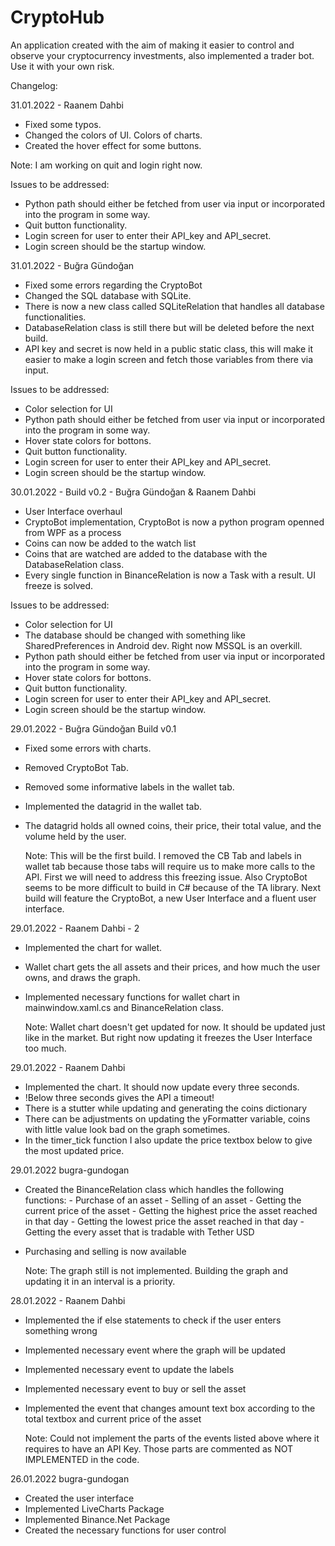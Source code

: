# CryptoHub
An application created with the aim of making it easier to control and observe your cryptocurrency investments, also implemented a trader bot. Use it with your own risk.

Changelog:

31.01.2022 - Raanem Dahbi

  - Fixed some typos.
  - Changed the colors of UI. Colors of charts.
  - Created the hover effect for some buttons.
  
  Note: I am working on quit and login right now.

  Issues to be addressed:
  - Python path should either be fetched from user via input or incorporated into the program in some way.
  - Quit button functionality.
  - Login screen for user to enter their API_key and API_secret.
  - Login screen should be the startup window.



31.01.2022 - Buğra Gündoğan

  - Fixed some errors regarding the CryptoBot
  - Changed the SQL database with SQLite.
  - There is now a new class called SQLiteRelation that handles all database functionalities.
  - DatabaseRelation class is still there but will be deleted before the next build.
  - API key and secret is now held in a public static class, this will make it easier to make a login screen and fetch those variables from there via input.

  Issues to be addressed:
  - Color selection for UI
  - Python path should either be fetched from user via input or incorporated into the program in some way.
  - Hover state colors for bottons.
  - Quit button functionality.
  - Login screen for user to enter their API_key and API_secret.
  - Login screen should be the startup window.


30.01.2022 - Build v0.2 - Buğra Gündoğan & Raanem Dahbi

  - User Interface overhaul
  - CryptoBot implementation, CryptoBot is now a python program openned from WPF as a process
  - Coins can now be added to the watch list
  - Coins that are watched are added to the database with the DatabaseRelation class.
  - Every single function in BinanceRelation is now a Task with a result. UI freeze is solved.

  Issues to be addressed:
  - Color selection for UI
  - The database should be changed with something like SharedPreferences in Android dev. Right now MSSQL is an overkill.
  - Python path should either be fetched from user via input or incorporated into the program in some way.
  - Hover state colors for bottons.
  - Quit button functionality.
  - Login screen for user to enter their API_key and API_secret.
  - Login screen should be the startup window.



29.01.2022 - Buğra Gündoğan Build v0.1

- Fixed some errors with charts.
- Removed CryptoBot Tab.
- Removed some informative labels in the wallet tab.
- Implemented the datagrid in the wallet tab.
- The datagrid holds all owned coins, their price, their total value, and the volume held by the user.

  Note: This will be the first build. I removed the CB Tab and labels in wallet tab because those tabs will require us to make more calls to the API. First we will need to address this freezing issue. Also CryptoBot seems to be more difficult to build in C# because of the TA library. Next build will feature the CryptoBot, a new User Interface and a fluent user interface.


29.01.2022 - Raanem Dahbi - 2

- Implemented the chart for wallet.
- Wallet chart gets the all assets and their prices, and how much the user owns, and draws the graph.
- Implemented necessary functions for wallet chart in mainwindow.xaml.cs and BinanceRelation class.

  Note: Wallet chart doesn't get updated for now. It should be updated just like in the market. But right now updating it freezes the User Interface too much. 


29.01.2022 - Raanem Dahbi

- Implemented the chart. It should now update every three seconds. 
- !Below three seconds gives the API a timeout!
- There is a stutter while updating and generating the coins dictionary
- There can be adjustments on updating the yFormatter variable, coins with little value look bad on the graph sometimes.
- In the timer_tick function I also update the price textbox below to give the most updated price.

29.01.2022 bugra-gundogan

- Created the BinanceRelation class which handles the following functions:
          - Purchase of an asset
          - Selling of an asset
          - Getting the current price of the asset
          - Getting the highest price the asset reached in that day
          - Getting the lowest price the asset reached in that day
          - Getting the every asset that is tradable with Tether USD
- Purchasing and selling is now available

  Note: The graph still is not implemented. Building the graph and updating it in an interval is a priority.

28.01.2022 - Raanem Dahbi

- Implemented the if else statements to check if the user enters something wrong
- Implemented necessary event where the graph will be updated
- Implemented necessary event to update the labels
- Implemented necessary event to buy or sell the asset
- Implemented the event that changes amount text box according to the total textbox and current price of the asset

  Note: Could not implement the parts of the events listed above where it requires to have an API Key. Those parts are commented as NOT IMPLEMENTED in the code.

26.01.2022 bugra-gundogan

- Created the user interface
- Implemented LiveCharts Package
- Implemented Binance.Net Package
- Created the necessary functions for user control